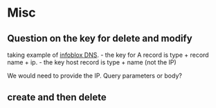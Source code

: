# Misc

## Question on the key for delete and modify

taking example of [infoblox DNS](../3-DNS-solution-providers/1-Infoblox/3-Infoblox-namespace.md). 
    - the key for A record is type + record name + ip. 
    - the key host record is  type + name (not the IP)

We would need to provide the IP. Query parameters or body?


## create and then delete